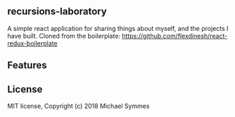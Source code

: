 ## recursions-laboratory
A simple react application for sharing things about myself, and the projects I have built.
Cloned from the boilerplate: https://github.com/flexdinesh/react-redux-boilerplate 

## Features

## License

MIT license, Copyright (c) 2018 Michael Symmes
